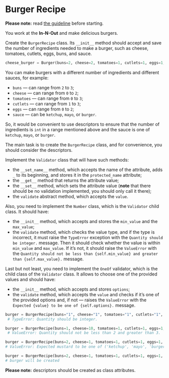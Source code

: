 # Burger Recipe

**Please note:** read [the guideline](https://github.com/mate-academy/py-task-guideline/blob/main/README.md)
before starting.

You work at the **In-N-Out** and make delicious burgers.

Create the `BurgerRecipe` class. Its `__init__` method should accept and save the number of ingredients needed to make a burger, such as cheese, tomatoes, cutlets, eggs, buns, and sauce.

```python
cheese_burger = Burger(buns=2, cheese=2, tomatoes=1, cutlets=1, eggs=1, sauce="ketchup")
```

You can make burgers with a different number of ingredients and different sauces, for example:

- `buns` — can range from `2` to `3`;
- `cheese` — can range from `0` to `2`;
- `tomatoes` — can range from `0` to `3`;
- `cutlets` — can range from `1` to `3`;
- `eggs` — can range from `0` to `2`;
- `sauce` — can be `ketchup`, `mayo`, or `burger`.

So, it would be convenient to use descriptors to ensure that the number of ingredients is `int` in a range mentioned above
and the sauce is one of `ketchup`, `mayo`, or `burger`.

The main task is to create the `BurgerRecipe` class, and for convenience, you should consider the descriptors.

Implement the `Validator` class that will have such methods:

- the `__set_name__` method, which accepts the name of the attribute, adds `_` to its beginning, and stores it in the `protected_name` attribute;
- the `__get__` method that returns the attribute value;
- the `__set__` method, which sets the attribute value (**note** that there should be no validation implemented, you should only call it there);
- the `validate` abstract method, which accepts the `value`.

Also, you need to implement the `Number` class, which is the `Validator` child class. It should have:

- the `__init__` method, which accepts and stores the `min_value` and the `max_value`;
- the `validate` method, which checks the value type, and if the type is incorrect, it must raise the `TypeError` exception with the `Quantity should be integer.` message.
Then it should check whether the value is within `min_value` and `max_value`. If it’s not, it should raise the `ValueError` with the `Quantity should not be less than {self.min_value} and greater than {self.max_value}.` message.

Last but not least, you need to implement the `OneOf` validator, which is the child class of the `Validator` class. It allows to choose one of the provided values and should have:
- the `__init__` method, which accepts and stores `options`;
- the `validate` method, which accepts the `value` and checks if it’s one of the provided options and, if not — raises the `ValueError` with the `Expected {value} to be one of {self.options}.` message.

```python
burger = BurgerRecipe(buns="1", cheese="1", tomatoes="1", cutlets="1", eggs="1", sauce="mayo")
 # TypeError: Quantity should be integer.

burger = BurgerRecipe(buns=1, cheese=10, tomatoes=1, cutlets=1, eggs=1, sauce="mayo")
 # ValueError: Quantity should not be less than 2 and greater than 3.

burger = BurgerRecipe(buns=2, cheese=1, tomatoes=1, cutlets=1, eggs=1, sauce="mustard")
# ValueError: Expected mustard to be one of ('ketchup', 'mayo', 'burger').

burger = BurgerRecipe(buns=2, cheese=1, tomatoes=1, cutlets=1, eggs=1, sauce="ketchup")
# burger will be created
```

**Please note:** descriptors should be created as class attributes.
